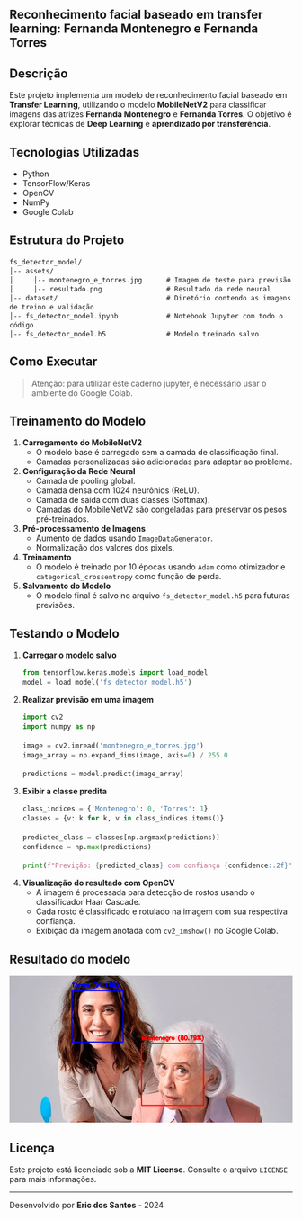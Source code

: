 ## Reconhecimento facial baseado em transfer learning: Fernanda Montenegro e Fernanda Torres

## Descrição
Este projeto implementa um modelo de reconhecimento facial baseado em **Transfer Learning**, utilizando o modelo **MobileNetV2** para classificar imagens das atrizes **Fernanda Montenegro** e **Fernanda Torres**. O objetivo é explorar técnicas de **Deep Learning** e **aprendizado por transferência**.

## Tecnologias Utilizadas
- Python
- TensorFlow/Keras
- OpenCV
- NumPy
- Google Colab

## Estrutura do Projeto
```
fs_detector_model/
│-- assets/
│     │-- montenegro_e_torres.jpg      # Imagem de teste para previsão 
│     │-- resultado.png                # Resultado da rede neural  
│-- dataset/                           # Diretório contendo as imagens de treino e validação
│-- fs_detector_model.ipynb            # Notebook Jupyter com todo o código
│-- fs_detector_model.h5               # Modelo treinado salvo
```

## Como Executar

> Atenção: para utilizar este caderno jupyter, é necessário usar o ambiente do Google Colab.

## Treinamento do Modelo
1. **Carregamento do MobileNetV2**
   - O modelo base é carregado sem a camada de classificação final.
   - Camadas personalizadas são adicionadas para adaptar ao problema.
2. **Configuração da Rede Neural**
   - Camada de pooling global.
   - Camada densa com 1024 neurônios (ReLU).
   - Camada de saída com duas classes (Softmax).
   - Camadas do MobileNetV2 são congeladas para preservar os pesos pré-treinados.
3. **Pré-processamento de Imagens**
   - Aumento de dados usando `ImageDataGenerator`.
   - Normalização dos valores dos pixels.
4. **Treinamento**
   - O modelo é treinado por 10 épocas usando `Adam` como otimizador e `categorical_crossentropy` como função de perda.
5. **Salvamento do Modelo**
   - O modelo final é salvo no arquivo `fs_detector_model.h5` para futuras previsões.

## Testando o Modelo
1. **Carregar o modelo salvo**
   ```python
   from tensorflow.keras.models import load_model
   model = load_model('fs_detector_model.h5')
   ```
2. **Realizar previsão em uma imagem**
   ```python
   import cv2
   import numpy as np
   
   image = cv2.imread('montenegro_e_torres.jpg')
   image_array = np.expand_dims(image, axis=0) / 255.0
   
   predictions = model.predict(image_array)
   ```
3. **Exibir a classe predita**
   ```python
   class_indices = {'Montenegro': 0, 'Torres': 1}
   classes = {v: k for k, v in class_indices.items()}
   
   predicted_class = classes[np.argmax(predictions)]
   confidence = np.max(predictions)
   
   print(f"Previção: {predicted_class} com confiança {confidence:.2f}")
   ```
4. **Visualização do resultado com OpenCV**
   - A imagem é processada para detecção de rostos usando o classificador Haar Cascade.
   - Cada rosto é classificado e rotulado na imagem com sua respectiva confiança.
   - Exibição da imagem anotada com `cv2_imshow()` no Google Colab.

## Resultado do modelo

![](./assets/resultado.png)

## Licença
Este projeto está licenciado sob a **MIT License**. Consulte o arquivo `LICENSE` para mais informações.

---
Desenvolvido por **Eric dos Santos** - 2024

